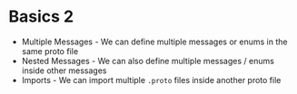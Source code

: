 # Basics 2

- Multiple Messages - We can define multiple messages or enums in the same proto file
- Nested Messages - We can also define multiple messages / enums inside other messages
- Imports - We can import multiple `.proto` files inside another proto file